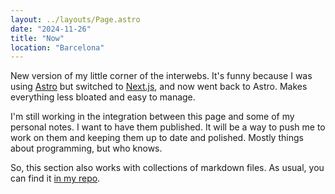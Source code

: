 ```yaml
---
layout: ../layouts/Page.astro
date: "2024-11-26"
title: "Now"
location: "Barcelona"
---
```


New version of my little corner of the interwebs. It's funny because I was using [Astro](https://astro.build/) but switched to [Next.js](https://nextjs.org/), and now went back to Astro. Makes everything less bloated and easy to manage.

I'm still working in the integration between this page and some of my personal notes. I want to have them published. It will be a way to push me to work on them and keeping them up to date and polished. Mostly things about programming, but who knows.

So, this section also works with collections of markdown files. As usual, you can find it [in my repo](https://github.com/jeroenwtf/jeroen.wtf).
